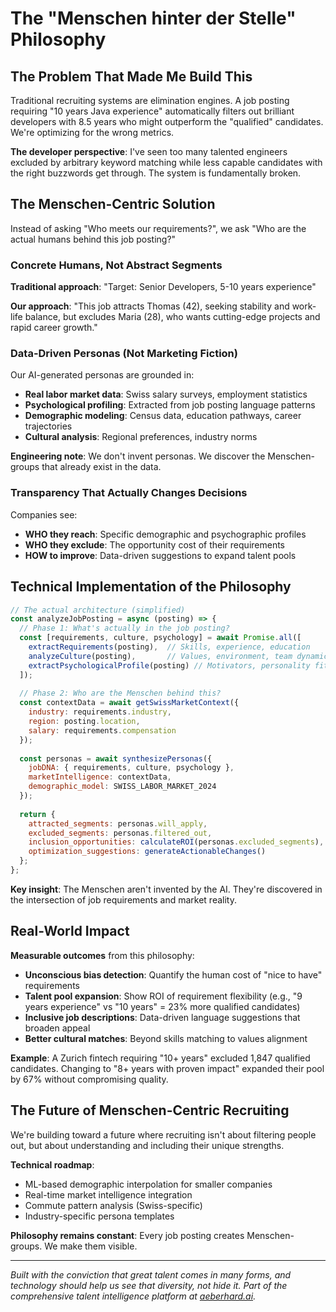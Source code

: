# The "Menschen hinter der Stelle" Philosophy

## The Problem That Made Me Build This

Traditional recruiting systems are elimination engines. A job posting requiring "10 years Java experience" automatically filters out brilliant developers with 8.5 years who might outperform the "qualified" candidates. We're optimizing for the wrong metrics.

**The developer perspective**: I've seen too many talented engineers excluded by arbitrary keyword matching while less capable candidates with the right buzzwords get through. The system is fundamentally broken.

## The Menschen-Centric Solution

Instead of asking "Who meets our requirements?", we ask "Who are the actual humans behind this job posting?"

### Concrete Humans, Not Abstract Segments

**Traditional approach**: "Target: Senior Developers, 5-10 years experience"

**Our approach**: "This job attracts Thomas (42), seeking stability and work-life balance, but excludes Maria (28), who wants cutting-edge projects and rapid career growth."

### Data-Driven Personas (Not Marketing Fiction)

Our AI-generated personas are grounded in:
- **Real labor market data**: Swiss salary surveys, employment statistics
- **Psychological profiling**: Extracted from job posting language patterns
- **Demographic modeling**: Census data, education pathways, career trajectories
- **Cultural analysis**: Regional preferences, industry norms

**Engineering note**: We don't invent personas. We discover the Menschen-groups that already exist in the data.

### Transparency That Actually Changes Decisions

Companies see:
- **WHO they reach**: Specific demographic and psychographic profiles
- **WHO they exclude**: The opportunity cost of their requirements
- **HOW to improve**: Data-driven suggestions to expand talent pools

## Technical Implementation of the Philosophy

```javascript
// The actual architecture (simplified)
const analyzeJobPosting = async (posting) => {
  // Phase 1: What's actually in the job posting?
  const [requirements, culture, psychology] = await Promise.all([
    extractRequirements(posting),  // Skills, experience, education
    analyzeCulture(posting),       // Values, environment, team dynamics
    extractPsychologicalProfile(posting) // Motivators, personality fit
  ]);
  
  // Phase 2: Who are the Menschen behind this?
  const contextData = await getSwissMarketContext({
    industry: requirements.industry,
    region: posting.location,
    salary: requirements.compensation
  });
  
  const personas = await synthesizePersonas({
    jobDNA: { requirements, culture, psychology },
    marketIntelligence: contextData,
    demographic_model: SWISS_LABOR_MARKET_2024
  });
  
  return {
    attracted_segments: personas.will_apply,
    excluded_segments: personas.filtered_out,
    inclusion_opportunities: calculateROI(personas.excluded_segments),
    optimization_suggestions: generateActionableChanges()
  };
};
```

**Key insight**: The Menschen aren't invented by the AI. They're discovered in the intersection of job requirements and market reality.

## Real-World Impact

**Measurable outcomes** from this philosophy:
- **Unconscious bias detection**: Quantify the human cost of "nice to have" requirements
- **Talent pool expansion**: Show ROI of requirement flexibility (e.g., "9 years experience" vs "10 years" = 23% more qualified candidates)
- **Inclusive job descriptions**: Data-driven language suggestions that broaden appeal
- **Better cultural matches**: Beyond skills matching to values alignment

**Example**: A Zurich fintech requiring "10+ years" excluded 1,847 qualified candidates. Changing to "8+ years with proven impact" expanded their pool by 67% without compromising quality.

## The Future of Menschen-Centric Recruiting

We're building toward a future where recruiting isn't about filtering people out, but about understanding and including their unique strengths.

**Technical roadmap**:
- ML-based demographic interpolation for smaller companies
- Real-time market intelligence integration
- Commute pattern analysis (Swiss-specific)
- Industry-specific persona templates

**Philosophy remains constant**: Every job posting creates Menschen-groups. We make them visible.

---

*Built with the conviction that great talent comes in many forms, and technology should help us see that diversity, not hide it. Part of the comprehensive talent intelligence platform at [aeberhard.ai](https://aeberhard.ai).*